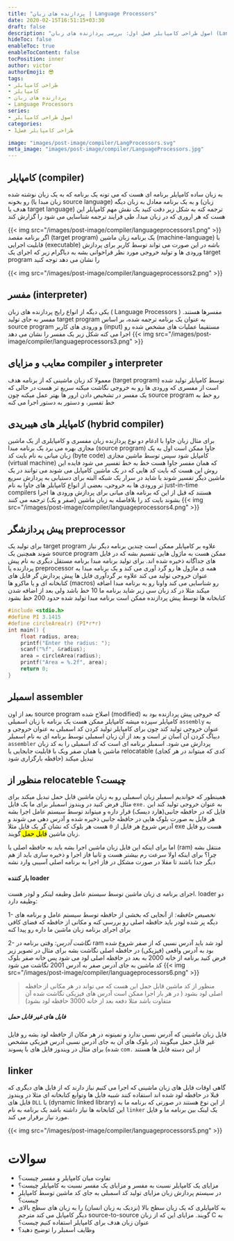 ```yaml
---
title: "پردازنده های زبان | Language Processors"
date: 2020-02-15T16:51:15+03:30
draft: false
description: "اصول طراحی کامپایلر فصل اول: بررسی پردازنده های زبان (Language Processors)"
hideToc: false
enableToc: true
enableTocContent: false
tocPosition: inner
author: victor
authorEmoji: 😎
tags: 
- طراحی کامپایلر
- کامپایلر
- پردازنده های زبان
- Language Processors
series:
- اصول طراحی کامپایلر
categories:
- طراحی کامپایلر فصل1

image: "images/post-image/compiler/LangProcessors.svg"
meta_image: "images/post-image/compiler/LanguageProcessors.jpg"
---
```

## کامپایلر (compiler)
به زبان ساده کامپایلر برنامه ای هست که می تونه یک برنامه که به یک زبان نوشته شده رو بخونه (زبان مبدا یا source language) و به یک برنامه معادل به زبان دیگه (زبان هدف یا target language) ترجمه کنه
به شکل زیر دقت کنید یک نقش مهم کامپایلر این هست که هر اروری که در زبان مبدا، طی فرایند ترجمه شناسایی می شود را گزارش کند

{{< img src="/images/post-image/compiler/languageprocessors1.png" >}}
اگر برنامه مقصد (target program) یک برنامه زبان ماشین (machine-language) با قابلیت اجرایی (executable) باشه در این صورت می تواند توسط کاربر برای پردازش ورودی ها و تولید خروجی مورد نظر فراخوانی بشه به دیاگرام زیر که اجرای یک target program را نشان می دهد توجه کنید

{{< img src="/images/post-image/compiler/languageprocessors2.png" >}}

## مفسر (interpreter)
یکی دیگه از انواع رایج پردازنده های زبان ( Language Processors ) مفسرها هستند.
مفسر به جای تولید target program به عنوان یک برنامه ترجمه شده، بر اساس source program و ورودی های کاربر (input) مستقیما عملیات های مشخص شده رو اجرا می کنه شکل زیر یک مفسر را نشان می دهد
{{< img src="/images/post-image/compiler/languageprocessors3.png" >}}

## معایب و مزایای compiler و interpreter
معمولا کد زبان ماشینی که از برنامه هدف (target program) توسط کامپایلر تولید شده است از مفسری که ورودی ها رو به خروجی نگاشت میکنه سریع تر هست در حالی که یک مفسر در تشخیص دادن ارور ها بهتر عمل میکنه چون source program رو خط به خط تفسیر، و دستور به دستور اجرا می کنه

## کامپایلر های هیبریدی (hybrid compiler) 
برای مثال زبان جاوا با ادغام دو نوع پردازنده زبان مفسری و کامپایلری از یک ماشین مجازی بهره می برد یک برنامه مبدا (source program) جاوا ممکن است اول به یک زبان میانی به نام بایت کد (byte code) کامپایل شود سپس توسط ماشین مجازی (virtual machine) که همان مفسر جاوا هست خط به خط تفسیر می شود
فایده این روش این هست که بایت کد هایی که در یک ماشین کامپایل می شوند می توانند در یک ماشین دیگر تفسیر شوند یا شاید در سرار یک شبکه
البته برای دستیابی به پردازش سریع تر ورودی ها به خروجی، بعضی از انواع کامپایلر های جاوا به نام just-in-time compilers هستند که قبل از این که برنامه های میانی برای پردازش ورودی ها اجرا بشوند بایت کد را بلافاصله به زبان ماشین (صفر و یک) ترجمه می کنند 
{{< img src="/images/post-image/compiler/languageprocessors4.png" >}}
## پیش پردازشگر preprocessor
برای تولید یک target program علاوه بر کامپایلر ممکن است چندین برنامه دیگر نیاز شوند همچنین  یک source program ممکن هست به ماژول هایی تقسیم بشه که در فایل های جداگانه ذخیره شده اند.
برای تولید برنامه مبدا برنامه مستقل دیگری به نام پیش پردازنده یا preprocessor همه ی ماژول ها رو گرد آوری می کند و یک برنامه مبدا به عنوان خروجی تولید می کند 
علاوه بر گردآوری فایل ها پیش پردازش گر فایل های کتابخانه ای و یا ماکرو ها (macros) رو شناسایی می کند واونا رو به برنامه مبدا اضافه میکند مثلا در کد زبان سی زیر شاید برنامه ما 10 خط باشد ولی بعد از اضافه شدن کتابخانه ها توسط پیش پردازنده ممکن است برنامه مبدا تولید شده حدود 200 خط بشود
```c
#include <stdio.h>
#define PI 3.1415
#define circleArea(r) (PI*r*r)
int main() {
    float radius, area;
    printf("Enter the radius: ");
    scanf("%f", &radius);
    area = circleArea(radius);
    printf("Area = %.2f", area);
    return 0;
}
```

## اسمبلر assembler
بعد از اون source program اصلاح شده (modified) که خروجی پیش پردازنده بود به کامپایلر سپرده میشه کامپایلر ممکن هست یک برنامه با زبان اسمبلی `assembly` به عنوان خروجی تولید کند چون برای کامپایلر تولید کردن کد اسمبلی به عنوان خروجی و دیباگ کردن آن آسان تر است و بعد از آن زبان اسمبلی توسط برنامه ای به نام اسمبلر `assembler` پردازش می شود. اسمبلر برنامه ای است که کد اسمبلی را به کد زبان ماشین یا همان صفر ویک با قابلیت جابجایی یا relocatable (کدی که میتواند در هر کجای حافظه بارگزاری شود) تبدیل میکند

## منظور از relocateble چیست؟
همینطور که خواندیم اسمبلر زبان اسمبلی رو به زبان ماشین قابل حمل تبدیل میکند برای مثال فرض کنید در ویندوز اسمبلر برای ما یک فایل `exe.` به عنوان خروجی تولید کند این فایل که در حافظه جانبی(هارد دیسک) قرار داره و میتواند توسط سیستم عامل اجرا بشه هر فایل به صورت بلوک هایی در حافظه جانبی ذخیره شده و آدرس دهی  می شوند و آدرس شروع هر فایل از `0` هست هر بلوک که نشان گر یک فایل مثلا exe هست رو فایل زبان ماشین <mark> قابل حمل </mark> گویند.

اما برای اینکه این فایل زبان ماشین اجرا بشه باید به حافظه اصلی یا (ram) منتقل بشه چرا؟ برای اینکه اولا سرعت رم بیشتر هست و ثانیا فاز اجرا و ذخیره سازی باید از هم دیگر جدا باشند تا مقلا در صورت مشکل در فاز اجرا به برنامه اصلی آسیبی وارد نشه
#### بار کننده loader
اجرای برنامه ی زبان ماشین توسط سیستم عامل وظیفه لینکر و لودر هست. loader دو وظیفه دارد:

1- *تخصیص حافظه:* از آنجایی که بخشی از حافظه توسط سیستم عامل و برنامه های دیگه پر شده لودر باید حافظه اصلی رو بررسی کنه و مکانی از حافظه که فضای کافی برای اجرای برنامه زبان ماشین ما داره رو پیدا کنه

2- *نگاشت آدرس:* وقتی برنامه در ram لود شد باید آدرس نسبی که از صفر شروع شده بود به آدرس واقعی (فیزیکی) در حافظه اصلی نگاشت بشه برای مثال در تصویر زیر فرض کنید برنامه از خانه 2000 به بعد در حافظه اصلی لود می شود پس خانه صفر بلوک کد ماشین به جای آدرس صفر به آدرس 2001 نگاشت می شود
{{< img src="/images/post-image/compiler/languageprocessors6.png" >}}
> منظور از کد ماشین قابل حمل این هست که می تواند در هر مکانی از حافظه اصلی لود بشود ( در هر  بار اجرا ممکن است آدرس های فیزیکی نگاشت شده آن متفاوت باشد مثلا دفعه بعد از خانه 3000 حافظه لود بشود)
##### فایل های غیر قابل حمل
فایل زبان ماشینی که آدرس نسبی ندارد و نمیتونه در هر مکان از حافظه لود بشه رو فایل غیر قابل حمل میگویند (در بلوک های آن به جای آدرس نسبی آدرس فیزیکی مشخص شده) برای مثال در ویندوز فایل های با پسوند `com.` از این دسته فایل ها هستند  
## linker
گاهی اوقات فایل های زبان ماشینی که اجرا می کنیم نیاز دارند که از فایل های دیگری که قبلا در حافظه لود شده اند استفاده کنند شبیه فایل ها وتوابع کتابخانه ای مثلا در ویندوز فایل های `DLL` یا (dynamic linked library) از این نوع هستند در صورتی که برنامه ما به این کتابخانه ها نیاز داشته باشد یک برنامه به نام `linker` یک لینک بین برنامه ما و فایل مورد نیاز برقرار می کند.

{{< img src="/images/post-image/compiler/languageprocessors5.png" >}}
# سوالات
* تفاوت میان کامپایلر و مفسر چیست؟
* مزایای یک کامپایلر نسبت به مفسر و مزایای یک مفسر نسبت به کامپایلر چیست؟
* در سیستم پردازش زبان مزایای تولید کد اسمبلی به جای کد ماشین توسط کامپایلر چیست؟
* به کامپایلری که یک زبان سطح بالا (نزدیک به زبان انسان) را به زبان های سطح بالای دیگر کامپایل می کند مترجم source-to-source گویند. مزایای این که از زبان C به عنوان زبان هدف برای کامپایلر استفاده کنیم چیست؟
* وظایف اسمبلر را توضیح دهید؟

